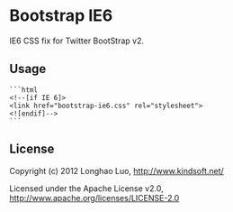 
Bootstrap IE6
===

IE6 CSS fix for Twitter BootStrap v2.

## Usage

	```html
	<!--[if IE 6]>
	<link href="bootstrap-ie6.css" rel="stylesheet">
	<![endif]-->
	```

## License

Copyright (c) 2012 Longhao Luo, http://www.kindsoft.net/

Licensed under the Apache License v2.0, http://www.apache.org/licenses/LICENSE-2.0
